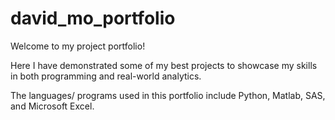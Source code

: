# david_mo_portfolio

Welcome to my project portfolio! 

Here I have demonstrated some of my best projects to showcase my skills in both programming and real-world analytics.

The languages/ programs used in this portfolio include Python, Matlab, SAS, and Microsoft Excel.
